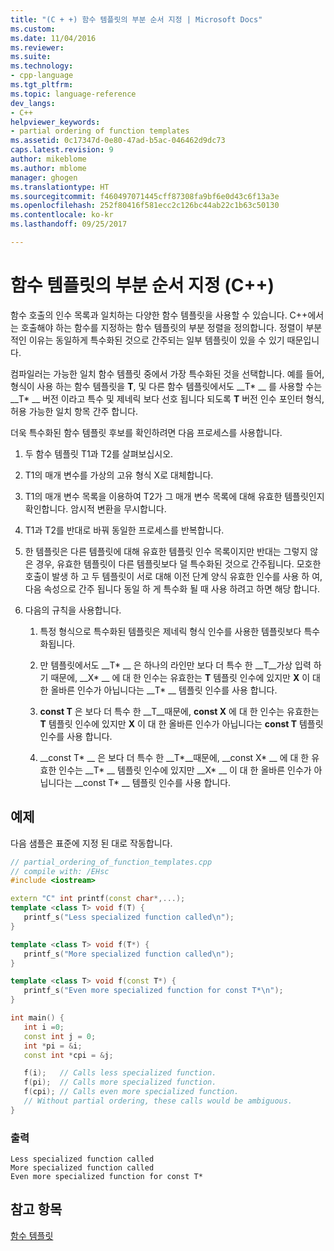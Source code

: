 ```yaml
---
title: "(C + +) 함수 템플릿의 부분 순서 지정 | Microsoft Docs"
ms.custom: 
ms.date: 11/04/2016
ms.reviewer: 
ms.suite: 
ms.technology:
- cpp-language
ms.tgt_pltfrm: 
ms.topic: language-reference
dev_langs:
- C++
helpviewer_keywords:
- partial ordering of function templates
ms.assetid: 0c17347d-0e80-47ad-b5ac-046462d9dc73
caps.latest.revision: 9
author: mikeblome
ms.author: mblome
manager: ghogen
ms.translationtype: HT
ms.sourcegitcommit: f460497071445cff87308fa9bf6e0d43c6f13a3e
ms.openlocfilehash: 252f80416f581ecc2c126bc44ab22c1b63c50130
ms.contentlocale: ko-kr
ms.lasthandoff: 09/25/2017

---
```


# <a name="partial-ordering-of-function-templates-c"></a>함수 템플릿의 부분 순서 지정 (C++)

함수 호출의 인수 목록과 일치하는 다양한 함수 템플릿을 사용할 수 있습니다. C++에서는 호출해야 하는 함수를 지정하는 함수 템플릿의 부분 정렬을 정의합니다. 정렬이 부분적인 이유는 동일하게 특수화된 것으로 간주되는 일부 템플릿이 있을 수 있기 때문입니다.

컴파일러는 가능한 일치 함수 템플릿 중에서 가장 특수화된 것을 선택합니다. 예를 들어, 형식이 사용 하는 함수 템플릿을 __T__, 및 다른 함수 템플릿에서도 __T\* __ 를 사용할 수는 __T\* __ 버전 이라고 특수 및 제네릭 보다 선호 됩니다 되도록 __T__ 버전 인수 포인터 형식, 허용 가능한 일치 항목 간주 합니다.

더욱 특수화된 함수 템플릿 후보를 확인하려면 다음 프로세스를 사용합니다.

1. 두 함수 템플릿 T1과 T2를 살펴보십시오.

2. T1의 매개 변수를 가상의 고유 형식 X로 대체합니다.

3. T1의 매개 변수 목록을 이용하여 T2가 그 매개 변수 목록에 대해 유효한 템플릿인지 확인합니다. 암시적 변환을 무시합니다.

4. T1과 T2를 반대로 바꿔 동일한 프로세스를 반복합니다.

5. 한 템플릿은 다른 템플릿에 대해 유효한 템플릿 인수 목록이지만 반대는 그렇지 않은 경우, 유효한 템플릿이 다른 템플릿보다 덜 특수화된 것으로 간주됩니다. 모호한 호출이 발생 하 고 두 템플릿이 서로 대해 이전 단계 양식 유효한 인수를 사용 하 여, 다음 속성으로 간주 됩니다 동일 하 게 특수화 될 때 사용 하려고 하면 해당 합니다.

6. 다음의 규칙을 사용합니다.

     1. 특정 형식으로 특수화된 템플릿은 제네릭 형식 인수를 사용한 템플릿보다 특수화됩니다.

     2. 만 템플릿에서도 __T\* __ 은 하나의 라인만 보다 더 특수 한 __T__가상 입력 하기 때문에, __X\* __ 에 대 한 인수는 유효한는 __T__ 템플릿 인수에 있지만 __X__ 이 대 한 올바른 인수가 아닙니다는 __T\* __ 템플릿 인수를 사용 합니다.

     3. __const T__ 은 보다 더 특수 한 __T__때문에, __const X__ 에 대 한 인수는 유효한는 __T__ 템플릿 인수에 있지만 __X__ 이 대 한 올바른 인수가 아닙니다는 __const T__ 템플릿 인수를 사용 합니다.

     4. __const T\* __ 은 보다 더 특수 한 __T\*__때문에, __const X\* __ 에 대 한 유효한 인수는 __T\* __ 템플릿 인수에 있지만 __X\* __ 이 대 한 올바른 인수가 아닙니다는 __const T\* __ 템플릿 인수를 사용 합니다.

## <a name="example"></a>예제

다음 샘플은 표준에 지정 된 대로 작동합니다.

```cpp
// partial_ordering_of_function_templates.cpp
// compile with: /EHsc
#include <iostream>

extern "C" int printf(const char*,...);
template <class T> void f(T) {
   printf_s("Less specialized function called\n");
}

template <class T> void f(T*) {
   printf_s("More specialized function called\n");
}

template <class T> void f(const T*) {
   printf_s("Even more specialized function for const T*\n");
}

int main() {
   int i =0;
   const int j = 0;
   int *pi = &i;
   const int *cpi = &j;

   f(i);   // Calls less specialized function.
   f(pi);  // Calls more specialized function.
   f(cpi); // Calls even more specialized function.
   // Without partial ordering, these calls would be ambiguous.
}
```  
  
### <a name="output"></a>출력  
  
```  
Less specialized function called  
More specialized function called  
Even more specialized function for const T*  
```  
  
## <a name="see-also"></a>참고 항목

[함수 템플릿](../cpp/function-templates.md)

